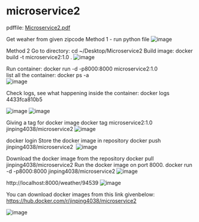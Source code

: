 # microservice2
pdffile:
[Microservice2.pdf](https://github.com/Jinping4038/Microservice2/files/10566475/Microservice2.pdf)

Get weaher from given zipcode
Method 1 - run python file
![image](https://user-images.githubusercontent.com/122847154/216264337-9a437b89-25bf-4790-9a06-d1b07580ae04.png)

Method 2
Go to directory: cd ~/Desktop/Microservice2 
Build image: docker build -t microservice2:1.0 . 
![image](https://user-images.githubusercontent.com/122847154/216264459-fb923283-9347-403f-9efb-7e11c39ef0bf.png)


Run container: docker run -d -p8000:8000 microservice2:1.0  
list all the container: docker ps -a  
![image](https://user-images.githubusercontent.com/122847154/216264519-e256e67d-155a-4d7a-a8e7-bf9972657870.png)


Check logs, see what happening inside the container:
docker logs 4433fca810b5

![image](https://user-images.githubusercontent.com/122847154/216264562-66646c62-f3a5-4e3b-ba67-2deebbd0b642.png)
![image](https://user-images.githubusercontent.com/122847154/216264589-afe80510-0405-48b0-843a-60ecf0543718.png)

Giving a tag for docker image
docker tag microservice2:1.0 jinping4038/microservice2
![image](https://user-images.githubusercontent.com/122847154/216264612-8596151d-5814-473b-8566-6f0d4b03eb6f.png)



docker login
Store the docker image in repository 
docker push jinping4038/microservice2 
![image](https://user-images.githubusercontent.com/122847154/216264636-ce464f84-e8f7-4d78-b57a-8ddcb56db14f.png)




Download the docker image from the repository
docker pull jinping4038/microservice2
Run the docker image on port 8000.
docker run -d -p8000:8000 jinping4038/microservice2
![image](https://user-images.githubusercontent.com/122847154/216264658-9ad76e09-439f-413f-bc04-5171843736af.png)

http://localhost:8000/weather/94539
![image](https://user-images.githubusercontent.com/122847154/216264696-91a011f5-5bb9-449f-867f-3e73564cdfd4.png)


You can download docker images from this link givenbelow:
https://hub.docker.com/r/jinping4038/microservice2

![image](https://user-images.githubusercontent.com/122847154/216264749-10ade469-86a7-47d0-b2cb-5013f0538080.png)







